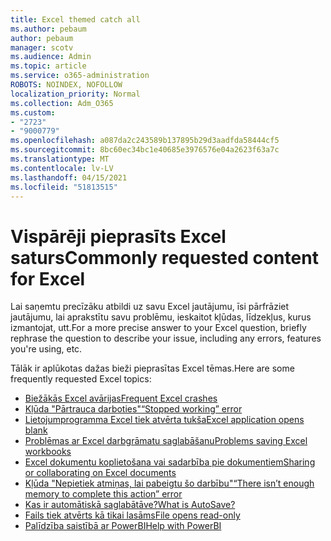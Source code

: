```yaml
---
title: Excel themed catch all
ms.author: pebaum
author: pebaum
manager: scotv
ms.audience: Admin
ms.topic: article
ms.service: o365-administration
ROBOTS: NOINDEX, NOFOLLOW
localization_priority: Normal
ms.collection: Adm_O365
ms.custom:
- "2723"
- "9000779"
ms.openlocfilehash: a087da2c243589b137895b29d3aadfda58444cf5
ms.sourcegitcommit: 8bc60ec34bc1e40685e3976576e04a2623f63a7c
ms.translationtype: MT
ms.contentlocale: lv-LV
ms.lasthandoff: 04/15/2021
ms.locfileid: "51813515"
---
```

# <a name="commonly-requested-content-for-excel"></a><span data-ttu-id="9ae47-102">Vispārēji pieprasīts Excel saturs</span><span class="sxs-lookup"><span data-stu-id="9ae47-102">Commonly requested content for Excel</span></span>

<span data-ttu-id="9ae47-103">Lai saņemtu precīzāku atbildi uz savu Excel jautājumu, īsi pārfrāziet jautājumu, lai aprakstītu savu problēmu, ieskaitot kļūdas, līdzekļus, kurus izmantojat, utt.</span><span class="sxs-lookup"><span data-stu-id="9ae47-103">For a more precise answer to your Excel question, briefly rephrase the question to describe your issue, including any errors, features you're using, etc.</span></span> 

<span data-ttu-id="9ae47-104">Tālāk ir aplūkotas dažas bieži pieprasītas Excel tēmas.</span><span class="sxs-lookup"><span data-stu-id="9ae47-104">Here are some frequently requested Excel topics:</span></span>

- [<span data-ttu-id="9ae47-105">Biežākās Excel avārijas</span><span class="sxs-lookup"><span data-stu-id="9ae47-105">Frequent Excel crashes</span></span>](https://support.office.com/article/Excel-not-responding-hangs-freezes-or-stops-working-37E7D3C9-9E84-40BF-A805-4CA6853A1FF4)
- [<span data-ttu-id="9ae47-106">Kļūda "Pārtrauca darboties"</span><span class="sxs-lookup"><span data-stu-id="9ae47-106">“Stopped working” error</span></span>](https://support.office.com/client/52bd7985-4e99-4a35-84c8-2d9b8301a2fa)
- [<span data-ttu-id="9ae47-107">Lietojumprogramma Excel tiek atvērta tukša</span><span class="sxs-lookup"><span data-stu-id="9ae47-107">Excel application opens blank</span></span>](https://docs.microsoft.com/office/troubleshoot/excel/excel-opens-blank)
- [<span data-ttu-id="9ae47-108">Problēmas ar Excel darbgrāmatu saglabāšanu</span><span class="sxs-lookup"><span data-stu-id="9ae47-108">Problems saving Excel workbooks</span></span>](https://docs.microsoft.com/office/troubleshoot/excel/issue-when-save-excel-workbooks)
- [<span data-ttu-id="9ae47-109">Excel dokumentu koplietošana vai sadarbība pie dokumentiem</span><span class="sxs-lookup"><span data-stu-id="9ae47-109">Sharing or collaborating on Excel documents</span></span>](https://support.office.com/article/7152aa8b-b791-414c-a3bb-3024e46fb104)
- [<span data-ttu-id="9ae47-110">Kļūda "Nepietiek atmiņas, lai pabeigtu šo darbību"</span><span class="sxs-lookup"><span data-stu-id="9ae47-110">“There isn’t enough memory to complete this action” error</span></span>](https://docs.microsoft.com/office/troubleshoot/excel/available-resources-errors)
- [<span data-ttu-id="9ae47-111">Kas ir automātiskā saglabātāve?</span><span class="sxs-lookup"><span data-stu-id="9ae47-111">What is AutoSave?</span></span>](https://support.office.com/article/6d6bd723-ebfd-4e40-b5f6-ae6e8088f7a5)
- [<span data-ttu-id="9ae47-112">Fails tiek atvērts kā tikai lasāms</span><span class="sxs-lookup"><span data-stu-id="9ae47-112">File opens read-only</span></span>](https://support.office.com/article/why-did-my-file-open-read-only-3ab4b792-da50-4b38-8628-14c64e1f1d15)
- [<span data-ttu-id="9ae47-113">Palīdzība saistībā ar PowerBI</span><span class="sxs-lookup"><span data-stu-id="9ae47-113">Help with PowerBI</span></span>](https://powerbi.microsoft.com/support/)